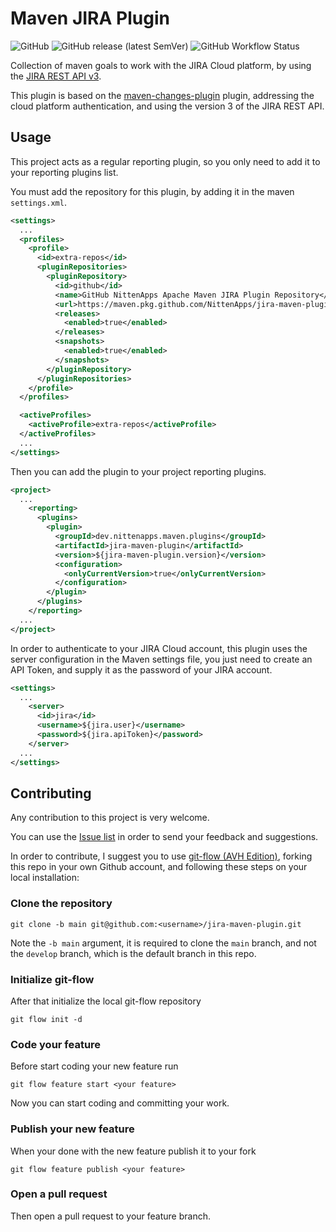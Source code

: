 <!---
 Copyright (c) 2020. Sergio Walberto Del Valle y Gutiérrez (NittenApps)

 Licensed under the Apache License, Version 2.0 (the "License");
 you may not use this file except in compliance with the License.
 You may obtain a copy of the License at

      http://www.apache.org/licenses/LICENSE-2.0

 Unless required by applicable law or agreed to in writing, software
 distributed under the License is distributed on an "AS IS" BASIS,
 WITHOUT WARRANTIES OR CONDITIONS OF ANY KIND, either express or implied.
 See the License for the specific language governing permissions and
 limitations under the License.
-->
# Maven JIRA Plugin
![GitHub](https://img.shields.io/github/license/NittenApps/jira-maven-plugin?style=plastic)
![GitHub release (latest SemVer)](https://img.shields.io/github/v/release/NittenApps/jira-maven-plugin?sort=semver&style=plastic)
![GitHub Workflow Status](https://img.shields.io/github/workflow/status/NittenApps/jira-maven-plugin/Java%20CI%20with%20Maven?style=plastic)

Collection of maven goals to work with the JIRA Cloud platform, by using the
[JIRA REST API v3](https://developer.atlassian.com/cloud/jira/platform/rest/v3/).

This plugin is based on the [maven-changes-plugin](http://maven.apache.org/plugins/maven-changes-plugin/) plugin,
addressing the cloud platform authentication, and using the version 3 of the JIRA REST API.

## Usage
This project acts as a regular reporting plugin, so you only need to add it to your reporting plugins list.

You must add the repository for this plugin, by adding it in the maven `settings.xml`.

```xml
<settings>
  ...
  <profiles>
    <profile>
      <id>extra-repos</id>
      <pluginRepositories>
        <pluginRepository>
          <id>github</id>
          <name>GitHub NittenApps Apache Maven JIRA Plugin Repository</name>
          <url>https://maven.pkg.github.com/NittenApps/jira-maven-plugin</url>
          <releases>
            <enabled>true</enabled>
          </releases>
          <snapshots>
            <enabled>true</enabled>
          </snapshots>
        </pluginRepository>
      </pluginRepositories>
    </profile>
  </profiles>

  <activeProfiles>
    <activeProfile>extra-repos</activeProfile>
  </activeProfiles>
  ...
</settings>
```

Then you can add the plugin to your project reporting plugins.

```xml
<project>
  ...
    <reporting>
      <plugins>
        <plugin>
          <groupId>dev.nittenapps.maven.plugins</groupId>
          <artifactId>jira-maven-plugin</artifactId>
          <version>${jira-maven-plugin.version}</version>
          <configuration>
            <onlyCurrentVersion>true</onlyCurrentVersion>
          </configuration>
        </plugin>
      </plugins>
    </reporting>
  ...
</project>
```

In order to authenticate to your JIRA Cloud account, this plugin uses the server configuration in the Maven settings
file, you just need to create an API Token, and supply it as the password of your JIRA account.

```xml
<settings>
  ...
    <server>
      <id>jira</id>
      <username>${jira.user}</username>
      <password>${jira.apiToken}</password>
    </server>
  ...
</settings>
```

## Contributing
Any contribution to this project is very welcome.

You can use the [Issue list](https://github.com/nittenapps/jira-maven-plugin/issues) in order to send your feedback and
suggestions.

In order to contribute, I suggest you to use [git-flow (AVH Edition)](https://github.com/petervanderdoes/gitflow-avh),
forking this repo in your own Github account, and following these steps on your local installation:

### Clone the repository

```shell
git clone -b main git@github.com:<username>/jira-maven-plugin.git
```

Note the `-b main` argument, it is required to clone the `main` branch, and not the `develop` branch, which is the
default branch in this repo.

### Initialize git-flow
After that initialize the local git-flow repository

```shell
git flow init -d
```

### Code your feature
Before start coding your new feature run

```shell
git flow feature start <your feature>
```

Now you can start coding and committing your work.

### Publish your new feature
When your done with the new feature publish it to your fork

```shell
git flow feature publish <your feature>
```

### Open a pull request

Then open a pull request to your feature branch.
